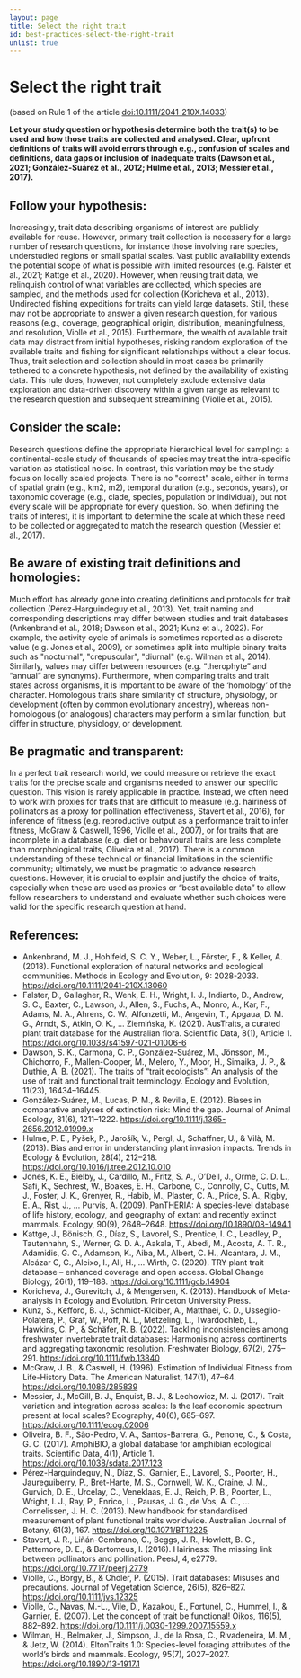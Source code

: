 ```yaml
---
layout: page
title: Select the right trait
id: best-practices-select-the-right-trait
unlist: true
---
```


# Select the right trait
(based on Rule 1 of the article [doi:10.1111/2041-210X.14033](https://doi.org/10.1111/2041-210X.14033))

**Let your study question or hypothesis determine both the trait(s) to be used and how those traits are collected and analysed. Clear, upfront definitions of traits will avoid errors through e.g., confusion of scales and definitions, data gaps or inclusion of inadequate traits (Dawson et al., 2021; González-Suárez et al., 2012; Hulme et al., 2013; Messier et al., 2017).**

## Follow your hypothesis: 
Increasingly, trait data describing organisms of interest are publicly available for reuse. However, primary trait collection is necessary for a large number of research questions, for instance those involving rare species, understudied regions or small spatial scales. Vast public availability extends the potential scope of what is possible with limited resources (e.g. Falster et al., 2021; Kattge et al., 2020). However, when reusing trait data, we relinquish control of what variables are collected, which species are sampled, and the methods used for collection (Koricheva et al., 2013). Undirected fishing expeditions for traits can yield large datasets. Still, these may not be appropriate to answer a given research question, for various reasons (e.g., coverage, geographical origin, distribution, meaningfulness, and resolution, Violle et al., 2015). Furthermore, the wealth of available trait data may distract from initial hypotheses, risking random exploration of the available traits and fishing for significant relationships without a clear focus. Thus, trait selection and collection should in most cases be primarily tethered to a concrete hypothesis, not defined by the availability of existing data. This rule does, however, not completely exclude extensive data exploration and data-driven discovery within a given range as relevant to the research question and subsequent streamlining (Violle et al., 2015). 

## Consider the scale: 
Research questions define the appropriate hierarchical level for sampling: a continental-scale study of thousands of species may treat the intra-specific variation as statistical noise. In contrast, this variation may be the study focus on locally scaled projects. There is no "correct" scale, either in terms of spatial grain (e.g., km2, m2), temporal duration (e.g., seconds, years), or taxonomic coverage (e.g., clade, species, population or individual), but not every scale will be appropriate for every question. So, when defining the traits of interest, it is important to determine the scale at which these need to be collected or aggregated to match the research question (Messier et al., 2017). 

## Be aware of existing trait definitions and homologies: 
Much effort has already gone into creating definitions and protocols for trait collection (Pérez-Harguindeguy et al., 2013). Yet, trait naming and corresponding descriptions may differ between studies and trait databases (Ankenbrand et al., 2018; Dawson et al., 2021; Kunz et al., 2022). For example, the activity cycle of animals is sometimes reported as a discrete value (e.g. Jones et al., 2009), or sometimes split into multiple binary traits such as "nocturnal", "crepuscular", "diurnal" (e.g. Wilman et al., 2014). Similarly, values may differ between resources (e.g. “therophyte” and “annual” are synonyms). Furthermore, when comparing traits and trait states across organisms, it is important to be aware of the ‘homology’ of the character. Homologous traits share similarity of structure, physiology, or development (often by common evolutionary ancestry), whereas non-homologous (or analogous) characters may perform a similar function, but differ in structure, physiology, or development.      

## Be pragmatic and transparent: 
In a perfect trait research world, we could measure or retrieve the exact traits for the precise scale and organisms needed to answer our specific question. This vision is rarely applicable in practice. Instead, we often need to work with proxies for traits that are difficult to measure (e.g. hairiness of pollinators as a proxy for pollination effectiveness, Stavert et al., 2016), for inference of fitness (e.g. reproductive output as a performance trait to infer fitness, McGraw & Caswell, 1996, Violle et al., 2007), or for traits that are incomplete in a database (e.g. diet or behavioural traits are less complete than morphological traits, Oliveira et al., 2017). There is a common understanding of these technical or financial limitations in the scientific community; ultimately, we must be pragmatic to advance research questions. However, it is crucial to explain and justify the choice of traits, especially when these are used as proxies or “best available data” to allow fellow researchers to understand and evaluate whether such choices were valid for the specific research question at hand.  

## References:
* Ankenbrand, M. J., Hohlfeld, S. C. Y., Weber, L., Förster, F., & Keller, A. (2018). Functional exploration of natural networks and ecological communities. Methods in Ecology and Evolution, 9: 2028-2033. https://doi.org/10.1111/2041-210X.13060
* Falster, D., Gallagher, R., Wenk, E. H., Wright, I. J., Indiarto, D., Andrew, S. C., Baxter, C., Lawson, J., Allen, S., Fuchs, A., Monro, A., Kar, F., Adams, M. A., Ahrens, C. W., Alfonzetti, M., Angevin, T., Apgaua, D. M. G., Arndt, S., Atkin, O. K., … Ziemińska, K. (2021). AusTraits, a curated plant trait database for the Australian flora. Scientific Data, 8(1), Article 1. https://doi.org/10.1038/s41597-021-01006-6
* Dawson, S. K., Carmona, C. P., González-Suárez, M., Jönsson, M., Chichorro, F., Mallen-Cooper, M., Melero, Y., Moor, H., Simaika, J. P., & Duthie, A. B. (2021). The traits of “trait ecologists”: An analysis of the use of trait and functional trait terminology. Ecology and Evolution, 11(23), 16434–16445.
* González-Suárez, M., Lucas, P. M., & Revilla, E. (2012). Biases in comparative analyses of extinction risk: Mind the gap. Journal of Animal Ecology, 81(6), 1211–1222. https://doi.org/10.1111/j.1365-2656.2012.01999.x
* Hulme, P. E., Pyšek, P., Jarošík, V., Pergl, J., Schaffner, U., & Vilà, M. (2013). Bias and error in understanding plant invasion impacts. Trends in Ecology & Evolution, 28(4), 212–218. https://doi.org/10.1016/j.tree.2012.10.010
* Jones, K. E., Bielby, J., Cardillo, M., Fritz, S. A., O’Dell, J., Orme, C. D. L., Safi, K., Sechrest, W., Boakes, E. H., Carbone, C., Connolly, C., Cutts, M. J., Foster, J. K., Grenyer, R., Habib, M., Plaster, C. A., Price, S. A., Rigby, E. A., Rist, J., … Purvis, A. (2009). PanTHERIA: A species-level database of life history, ecology, and geography of extant and recently extinct mammals. Ecology, 90(9), 2648–2648. https://doi.org/10.1890/08-1494.1
* Kattge, J., Bönisch, G., Díaz, S., Lavorel, S., Prentice, I. C., Leadley, P., Tautenhahn, S., Werner, G. D. A., Aakala, T., Abedi, M., Acosta, A. T. R., Adamidis, G. C., Adamson, K., Aiba, M., Albert, C. H., Alcántara, J. M., Alcázar C, C., Aleixo, I., Ali, H., … Wirth, C. (2020). TRY plant trait database – enhanced coverage and open access. Global Change Biology, 26(1), 119–188. https://doi.org/10.1111/gcb.14904
* Koricheva, J., Gurevitch, J., & Mengersen, K. (2013). Handbook of Meta-analysis in Ecology and Evolution. Princeton University Press.
* Kunz, S., Kefford, B. J., Schmidt-Kloiber, A., Matthaei, C. D., Usseglio-Polatera, P., Graf, W., Poff, N. L., Metzeling, L., Twardochleb, L., Hawkins, C. P., & Schäfer, R. B. (2022). Tackling inconsistencies among freshwater invertebrate trait databases: Harmonising across continents and aggregating taxonomic resolution. Freshwater Biology, 67(2), 275–291. https://doi.org/10.1111/fwb.13840
* McGraw, J. B., & Caswell, H. (1996). Estimation of Individual Fitness from Life-History Data. The American Naturalist, 147(1), 47–64. https://doi.org/10.1086/285839
* Messier, J., McGill, B. J., Enquist, B. J., & Lechowicz, M. J. (2017). Trait variation and integration across scales: Is the leaf economic spectrum present at local scales? Ecography, 40(6), 685–697. https://doi.org/10.1111/ecog.02006
* Oliveira, B. F., São-Pedro, V. A., Santos-Barrera, G., Penone, C., & Costa, G. C. (2017). AmphiBIO, a global database for amphibian ecological traits. Scientific Data, 4(1), Article 1. https://doi.org/10.1038/sdata.2017.123
* Pérez-Harguindeguy, N., Díaz, S., Garnier, E., Lavorel, S., Poorter, H., Jaureguiberry, P., Bret-Harte, M. S., Cornwell, W. K., Craine, J. M., Gurvich, D. E., Urcelay, C., Veneklaas, E. J., Reich, P. B., Poorter, L., Wright, I. J., Ray, P., Enrico, L., Pausas, J. G., de Vos, A. C., … Cornelissen, J. H. C. (2013). New handbook for standardised measurement of plant functional traits worldwide. Australian Journal of Botany, 61(3), 167. https://doi.org/10.1071/BT12225
* Stavert, J. R., Liñán-Cembrano, G., Beggs, J. R., Howlett, B. G., Pattemore, D. E., & Bartomeus, I. (2016). Hairiness: The missing link between pollinators and pollination. PeerJ, 4, e2779. https://doi.org/10.7717/peerj.2779
* Violle, C., Borgy, B., & Choler, P. (2015). Trait databases: Misuses and precautions. Journal of Vegetation Science, 26(5), 826–827. https://doi.org/10.1111/jvs.12325
* Violle, C., Navas, M.-L., Vile, D., Kazakou, E., Fortunel, C., Hummel, I., & Garnier, E. (2007). Let the concept of trait be functional! Oikos, 116(5), 882–892. https://doi.org/10.1111/j.0030-1299.2007.15559.x
* Wilman, H., Belmaker, J., Simpson, J., de la Rosa, C., Rivadeneira, M. M., & Jetz, W. (2014). EltonTraits 1.0: Species-level foraging attributes of the world’s birds and mammals. Ecology, 95(7), 2027–2027. https://doi.org/10.1890/13-1917.1
